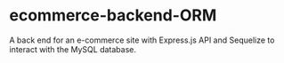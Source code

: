 # ecommerce-backend-ORM
A back end for an e-commerce site with Express.js API and Sequelize to interact with the MySQL database.
